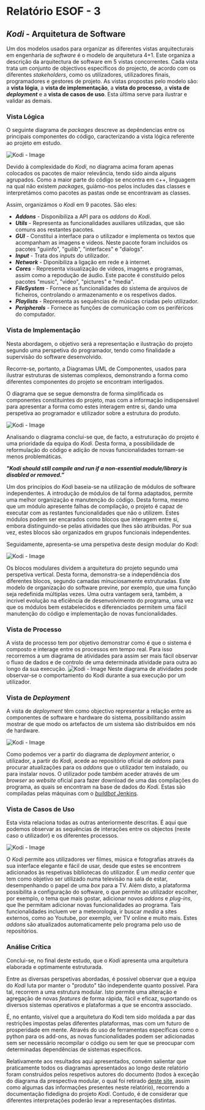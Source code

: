 # Relatório ESOF - 3

## *Kodi* - Arquitetura de Software

Um dos modelos usados para organizar as diferentes vistas arquitecturais em engenharia de *software* é o modelo de arquitetura 4+1. Este organiza a descrição da arquitectura de software em 5 vistas concorrentes. Cada vista trata um conjunto de objectivos específicos do projecto, de acordo com os diferentes *stakeholders*, como os utilizadores, utilizadores finais, programadores e gestores de projeto.
As vistas propostas pelo modelo são: a **vista lógia**, a **vista de implementação**, a **vista do processo**, a **vista de** **_deployment_** e a **vista de casos de uso**. Esta última serve para ilustrar e validar as demais.


### Vista Lógica 
O seguinte diagrama de *packages* descreve as depêndencias entre os principais componentes do código, caracterizando a vista lógica referente ao projeto em estudo. 

![Kodi - Image](https://github.com/Pedrock/xbmc/blob/master/ESOF-docs/Images/logical-view.png)

Devido à complexidade do *Kodi*, no diagrama acima foram apenas colocados os pacotes de maior relevância, tendo sido ainda alguns agrupados.
Como a maior parte do código se encontra em c++, linguagem na qual não existem *packages*, guiámo-nos pelos includes das classes e interpretámos como pacotes as pastas onde se encontravam as classes.

Assim, organizámos o *Kodi* em 9 pacotes. São eles:
  - **_Addons_** - Disponibiliza a API para os *addons* do *Kodi*.
  - **_Utils_** - Representa as funcionalidades auxiliares utilizadas, que são comuns aos restantes pacotes.
  - **_GUI_** - Constitui a interface para o utilizador e implementa os textos que acompanham as imagens e videos. Neste pacote foram incluidos os pacotes "guiinfo", "guilib", "interfaces" e "dialogs".
  - **_Input_** - Trata dos *inputs* do utilizador.
  - **_Network_** - Diponibiliza a ligação em rede e à internet.
  - **_Cores_** - Representa visualização de videos, imagens e programas, assim como a repodução de áudio. Este pacote é constituído pelos pacotes "music", "video", "pictures" e "media".
  - **_FileSystem_** - Fornece as funcionalidades do sistema de arquivos de ficheiros, controlando o armazenamento e os respetivos dados.
  - **_Playlists_** - Representa as sequências de músicas criadas pelo utilizador.
  - **_Peripherals_** - Fornece as funções de comunicação com os periféricos do computador.

### Vista de Implementação


Nesta abordagem, o objetivo será a representação e ilustração do projeto segundo uma perspetiva do programador, tendo como finalidade a supervisão do software desenvolvido.

Recorre-se, portanto, a Diagramas UML de Componentes, usados para ilustrar estruturas de sistemas complexos, demonstrando a forma como diferentes componentes do projeto se encontram interligados.

O diagrama que se segue demonstra de forma simplificada os componentes constituintes do projeto, mas com a informação indispensável para apresentar a forma como estes interagem entre si, dando uma perspetiva ao programador e utilizador sobre a estrutura do produto.

![Kodi - Image](https://github.com/Pedrock/xbmc/blob/master/ESOF-docs/Images/development_view.png)

Analisando o diagrama conclui-se que, de facto, a estruturação do projeto é uma prioridade da equipa do *Kodi*. Desta forma, a possibilidade de reformulação do código e adição de novas funcionalidades tornam-se menos problemáticas.



**_"Kodi should still compile and run if a non-essential module/library is disabled or removed.”_**

Um dos princípios do *Kodi* baseia-se na utilização de módulos de software independentes. A introdução de módulos de tal forma adaptados, permite uma melhor organização e manutenção do código. Desta forma, mesmo que um módulo apresente falhas de compilação, o projeto é capaz de executar com as restantes funcionalidades que não o utilizem. Estes módulos podem ser encarados como blocos que interagem entre si, embora distinguindo-se pelas atividades que lhes são atribuidas. Por sua vez, estes blocos são organizados em grupos funcionais independentes.

Seguidamente, apresenta-se uma perspetiva deste design modular do *Kodi*:

![Kodi - Image](https://github.com/Pedrock/xbmc/blob/master/ESOF-docs/Images/modular_design.png)

Os blocos modulares dividem a arquitetura do projeto segundo uma perspetiva vertical. Desta forma, demonstra-se a independência dos diferentes blocos, segundo camadas minuciosamente estruturadas. Este modelo de organização do software previne, por exemplo, que uma função seja redefinida múltiplas vezes. Uma outra vantagem será, também, a incrivel evolução na eficiência de desenvolvimento do programa, uma vez que os módulos bem estabelecidos e diferenciados permitem uma fácil manutenção do código e implementação de novas funcionalidades.

### Vista de Processo


A vista de processo tem por objetivo demonstrar como é que o sistema é composto e interage entre os processos em tempo real. Para isso recorremos a um diagrama de atividades para assim ser mais fácil observar o fluxo de dados e de controlo de uma determinada atividade para outra  ao longo da sua execução.
![Kodi - Image](https://github.com/Pedrock/xbmc/blob/master/ESOF-docs/Images/process-view.png)
Neste diagrama de atividades pode observar-se o comportamento do Kodi durante a sua execução por um utilizador. 


### Vista de *Deployment* 

A vista de *deployment* têm como objectivo representar a relação entre as componentes de software e hardware do sistema, possibilitando assim mostrar de que modo os artefactos de um sistema são distribuídos em nós de hardware.

![Kodi - Image](https://github.com/Pedrock/xbmc/blob/master/ESOF-docs/Images/deployment-view.png)

Como podemos ver a partir do diagrama de *deployment* anterior, o utilizador, a partir do *Kodi*, acede ao repositório oficial de *addons* para procurar atualizações para os *addons* que o utilizador tem instalado, ou para instalar novos. O utilizador pode também aceder através de um *browser* ao *website* oficial para fazer download de uma das compilações do programa, as quais se encontram na base de dados do *Kodi*. Estas são compiladas pelas máquinas com o [*buildbot* Jenkins](http://jenkins.kodi.tv/).

### Vista de Casos de Uso

Esta vista relaciona todas as outras anteriormente descritas. É aqui que podemos observar as sequências de interações entre os objectos (neste caso o utilizador) e os diferentes processos.

![Kodi - Image](https://github.com/Pedrock/xbmc/blob/master/ESOF-docs/Images/use-case-diagram.png)


O *Kodi* permite aos utilizadores ver filmes, música e fotografias através da sua interface elegante e fácil de usar, desde que estes se encontrem adicionados às respetivas bibliotecas do utilizador. É um *media center* que tem como objetivo ser utilizado numa televisão na sala de estar, desempenhando o papel de uma *box* para a TV. Além disto, a plataforma possibilita a configuração do software, o que permite ao utilizador escolher, por exemplo, o tema que mais gostar, adicionar novos *addons* e *plug-ins*, que lhe permitam adicionar novas funcionalidades ao programa. Tais funcionalidades incluem ver a meteorologia, ir buscar *media* a sites externos, como ao Youtube, por exemplo, ver TV online e muito mais. Estes *addons* são atualizados automaticamente pelo programa pelo uso de repositórios.

### Análise Crítica

Conclui-se, no final deste estudo, que o *Kodi* apresenta uma arquitetura elaborada e optimamente estruturada.

Entre as diversas perspetivas abordadas, é possivel observar que a equipa do *Kodi* luta por manter o "produto" tão independente quanto possível. Para tal, recorrem a uma estrutura modular. Isto permite uma alteração e agregação de novas *features* de forma rápida, fácil e eficaz, suportando os diversos sistemas operativos e plataformas a que se encontra associado.

É, no entanto, visível que a arquitetura do Kodi tem sido moldada a par das restrições impostas pelas diferentes plataformas, mas com um futuro de prosperidade em mente. Através do uso de ferramentas específicas como o python para os add-ons, as novas funcionalidades podem ser adicionadas sem ser necessário recompilar o código ou sem ter que se preocupar com determinadas dependências de sistemas específicos.

Relativamente aos resultados aqui apresentados, convém salientar que praticamente todos os diagramas apresentados ao longo deste relatório foram construídos pelos respetivos autores do documento (todos à exceção do diagrama da prespectiva modular, o qual foi retirado [deste site](http://delftswa.github.io/chapters/kodi/index.html), assim como algumas das informações presentes neste relatório), recorrendo a documentação fidedigna do projeto *Kodi*. Contudo, é de considerar que diferentes interpretações poderão levar a representações distintas.
